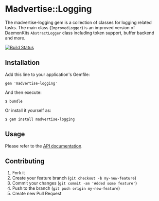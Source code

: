 # Madvertise::Logging

The madvertise-logging gem is a collection of classes for logging related
tasks. The main class (`ImprovedLogger`) is an improved version of DaemonKits
`AbstractLogger` class including token support, buffer backend and more.

[![Build Status](https://secure.travis-ci.org/madvertise/logging.png)](http://travis-ci.org/madvertise/logging)

## Installation

Add this line to your application's Gemfile:

    gem 'madvertise-logging'

And then execute:

    $ bundle

Or install it yourself as:

    $ gem install madvertise-logging

## Usage

Please refer to the [API documentation](http://rubydoc.info/gems/madvertise-logging/frames).

## Contributing

1. Fork it
2. Create your feature branch (`git checkout -b my-new-feature`)
3. Commit your changes (`git commit -am 'Added some feature'`)
4. Push to the branch (`git push origin my-new-feature`)
5. Create new Pull Request
